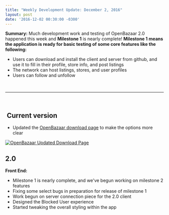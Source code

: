 ```yaml
---
title: "Weekly Development Update: December 2, 2016" 
layout: post
date: '2016-12-02 00:30:00 -0300'
---
```

        
**Summary:** Much development work and testing of OpenBazaar 2.0 happened this week and **Milestone 1** is nearly complete! **Milestone 1 means the application is ready for basic testing of some core features like the following:**

*   Users can download and install the client and server from github, and use it to fill in their profile, store info, and post listings
*   The network can host listings, stores, and user profiles
*   Users can follow and unfollow

 

* * *

 

 Current version
----------------

*   Updated the [OpenBazaar download page](http://openbazaar.org/download.html) to make the options more clear

[![OpenBazaar Updated Download Page](Screen-Shot-2016-12-02-at-11.55.32-AM.png)](Screen-Shot-2016-12-02-at-11.55.32-AM.png)

2.0
---

**Front End:**

*   Milestone 1 is nearly complete, and we've begun working on milestone 2 features
*   Fixing some select bugs in preparation for release of milestone 1
*   Work begun on server connection piece for the 2.0 client
*   Designed the Blocked User experience
*   Started tweaking the overall styling within the app